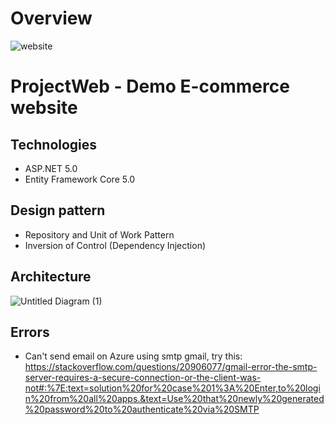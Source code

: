 # Overview
![website](https://user-images.githubusercontent.com/62789796/129213519-4004c525-9601-403b-9dca-91883c50fedf.jpg)

# ProjectWeb - Demo E-commerce website
## Technologies
- ASP.NET 5.0
- Entity Framework Core 5.0
## Design pattern
- Repository and Unit of Work Pattern
- Inversion of Control (Dependency Injection)
## Architecture
![Untitled Diagram (1)](https://user-images.githubusercontent.com/62789796/128381014-f8b99671-b894-4cb2-af99-2567efa272e4.png)

## Errors
- Can't send email on Azure  using smtp gmail, try this: https://stackoverflow.com/questions/20906077/gmail-error-the-smtp-server-requires-a-secure-connection-or-the-client-was-not#:%7E:text=solution%20for%20case%201%3A%20Enter,to%20login%20from%20all%20apps.&text=Use%20that%20newly%20generated%20password%20to%20authenticate%20via%20SMTP
